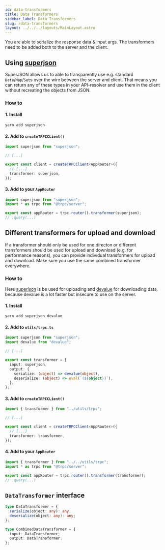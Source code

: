 ```yaml
---
id: data-transformers
title: Data Transformers
sidebar_label: Data Transformers
slug: /data-transformers
layout: ../../../layouts/MainLayout.astro
---
```


You are able to serialize the response data & input args. The transformers need to be added both to the server and the client.

## Using [superjson](https://github.com/blitz-js/superjson)

SuperJSON allows us to able to transparently use e.g. standard `Date`/`Map`/`Set`s over the wire between the server and client. That means you can return any of these types in your API-resolver and use them in the client without recreating the objects from JSON.

### How to

#### 1. Install

```bash
yarn add superjson
```

#### 2. Add to `createTRPCCLient()`

```ts
import superjson from "superjson";

// [...]

export const client = createTRPCClient<AppRouter>({
  // [...]
  transformer: superjson,
});
```

#### 3. Add to your `AppRouter`

```ts
import superjson from "superjson";
import * as trpc from "@trpc/server";

export const appRouter = trpc.router().transformer(superjson);
// .query(...)
```

## Different transformers for upload and download

If a transformer should only be used for one directon or different transformers should be used for upload and download (e.g. for performance reasons), you can provide individual transformers for upload and download. Make sure you use the same combined transformer everywhere.

### How to

Here [superjson](https://github.com/blitz-js/superjson) is be used for uploading and [devalue](https://github.com/Rich-Harris/devalue) for downloading data, because devalue is a lot faster but insecure to use on the server.

#### 1. Install

```bash
yarn add superjson devalue
```

#### 2. Add to `utils/trpc.ts`

```ts
import superjson from "superjson";
import devalue from "devalue";

// [...]

export const transformer = {
  input: superjson,
  output: {
    serialize: (object) => devalue(object),
    deserialize: (object) => eval(`(${object})`),
  },
};
```

#### 3. Add to `createTRPCCLient()`

```ts
import { transformer } from "../utils/trpc";

// [...]

export const client = createTRPCClient<AppRouter>({
  // [...]
  transformer: transformer,
});
```

#### 4. Add to your `AppRouter`

```ts
import { transformer } from "../../utils/trpc";
import * as trpc from "@trpc/server";

export const appRouter = trpc.router().transformer(transformer);
// .query(...)
```

## `DataTransformer` interface

```ts
type DataTransformer = {
  serialize(object: any): any;
  deserialize(object: any): any;
};

type CombinedDataTransformer = {
  input: DataTransformer;
  output: DataTransformer;
};
```

